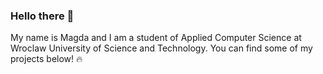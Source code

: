 ### Hello there 👋

My name is Magda and I am a student of Applied Computer Science at Wroclaw University of Science and Technology. 
You can find some of my projects below! 🔥
